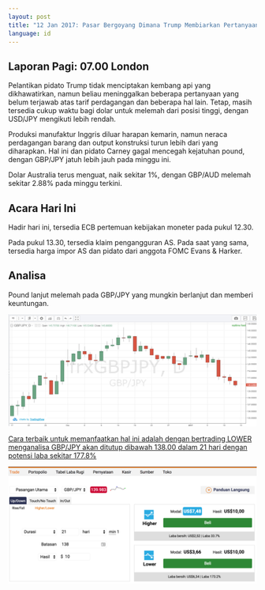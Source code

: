 ```yaml
---
layout: post
title: "12 Jan 2017: Pasar Bergoyang Dimana Trump Membiarkan Pertanyaan Tanpa Jawaban"
language: id
---
```

## Laporan Pagi: 07.00 London

Pelantikan pidato Trump tidak menciptakan kembang api yang dikhawatirkan, namun beliau meninggalkan beberapa pertanyaan yang belum terjawab atas tarif perdagangan dan beberapa hal lain. Tetap, masih tersedia cukup waktu bagi dolar untuk melemah dari posisi tinggi, dengan USD/JPY mengikuti lebih rendah.

Produksi manufaktur Inggris diluar harapan kemarin, namun neraca perdagangan barang dan output konstruksi turun lebih dari yang diharapkan. Hal ini dan pidato Carney gagal mencegah kejatuhan pound, dengan GBP/JPY jatuh lebih jauh pada minggu ini.

Dolar Australia terus menguat, naik sekitar 1%, dengan GBP/AUD melemah sekitar 2.88% pada minggu terkini.

## Acara Hari Ini

Hadir hari ini, tersedia ECB pertemuan kebijakan moneter pada pukul 12.30.

Pada pukul 13.30, tersedia klaim pengangguran AS. Pada saat yang sama, tersedia harga impor AS dan pidato dari anggota FOMC Evans & Harker.

## Analisa

Pound lanjut melemah pada GBP/JPY yang mungkin berlanjut dan memberi keuntungan.

<img src="/images/12-01-2017-05-42-22.jpg" alt="Daily Report">

<a href="%LINK%%?currency=GBP&amp;market=major_pairs&amp;duration_amount=21&amp;duration_units=d&amp;amount=10&amp;amount_type=payout&amp;expiry_type=duration&amp;underlying=frxGBPJPY&amp;formname=higherlower&amp;barrier=138" target="_blank">Cara terbaik untuk memanfaatkan hal ini adalah dengan bertrading LOWER menganalisa GBP/JPY akan ditutup dibawah 138.00 dalam 21 hari dengan potensi laba sekitar 177.8%</a>

<img src="/images/Screen-Shot-2017-01-12-at-5.58.36-PM.png" alt="Daily Report">